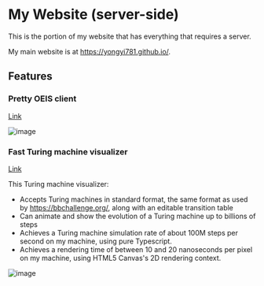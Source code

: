 # My Website (server-side)

This is the portion of my website that has everything that requires a server.

My main website is at https://yongyi781.github.io/.

## Features

### Pretty OEIS client

[Link](https://fiery.pages.dev/oeis/)

![image](https://github.com/user-attachments/assets/336779f0-d8e6-4731-8c93-befc6d2d5562)

### Fast Turing machine visualizer

[Link](https://fiery.pages.dev/turing/)

This Turing machine visualizer:
* Accepts Turing machines in standard format, the same format as used by https://bbchallenge.org/, along with an editable transition table
* Can animate and show the evolution of a Turing machine up to billions of steps
* Achieves a Turing machine simulation rate of about 100M steps per second on my machine, using pure Typescript.
* Achieves a rendering time of between 10 and 20 nanoseconds per pixel on my machine, using HTML5 Canvas's 2D rendering context.

![image](https://github.com/user-attachments/assets/0fd16f61-d2fa-4074-8ac0-2fd922b76c8f)
